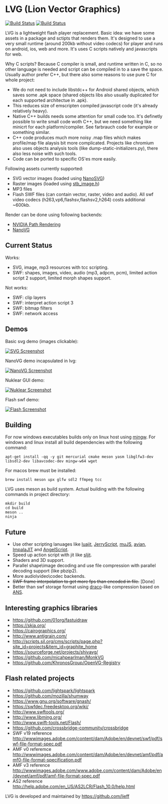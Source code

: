 LVG (Lion Vector Graphics)
==========

[![Build Status](https://travis-ci.org/lieff/lvg.svg)](https://travis-ci.org/lieff/lvg)
[![Build Status](https://ci.appveyor.com/api/projects/status/69br8ic9dwlfeu48?svg=true)](https://ci.appveyor.com/project/lieff/lvg)

LVG is a lightweight flash player replacement. Basic idea: we have some assets in a package and sctipts that renders them.
It's designed to use a very small runtime (around 200kb without video codecs) for player and runs on android, ios, web and more.
It's uses C scripts natively and javascripts for web.

Why C scripts? Because C compiler is small, and runtime written in C, so no other language is needed and script can be compiled in to a save the space.
Usually author prefer C++, but there also some reasons to use pure C for whole project:

 * We do not need to include libstdc++ for Android shared objects, which saves some .apk space (shared objects libs also usually duplicated for each supported architectue in .apk).
 * This reduces size of emscripten compiled javascript code (it's already relatively heavy).
 * Native C++ builds needs some attention for small code too. It's definetly possible to write small code woth C++, but we need something like minicrt for each platform/compiler. See farbrauch code for example or something similar.
 * C++ code produces much more noisy .map files which makes profile/map file alaysis bit more complicated. Projects like chromium also uses objects analysis tools (like dump-static-initializers.py), there also less noise with such tools.
 * Code can be ported to specific OS'es more easily.

Following assets currently supported:

 * SVG vector images (loaded using [NanoSVG](https://github.com/memononen/nanosvg))
 * Raster images (loaded using [stb_image.h](https://github.com/nothings/stb))
 * MP3 files
 * Flash SWF files (can contain vector, raster, video and audio). All swf video codecs (h263,vp6,flashsv,flashsv2,h264) costs additional ~600kb.

Render can be done using following backends:

 * [NVIDIA Path Rendering](https://developer.nvidia.com/nv-path-rendering)
 * [NanoVG](https://github.com/memononen/nanovg)

## Current Status

Works:

 * SVG, image, mp3 resources with tcc scripting.
 * SWF: shapes, images, video, audio (mp3, adpcm, pcm), limited action script 2 support, limited morph shapes support.

Not works:

 * SWF: clip layers
 * SWF: interpret action script 3
 * SWF: bitmap filters
 * SWF: network access

## Demos

Basic svg demo (images clickable):

[![SVG Screenshot](images/svg_tiger.png?raw=true)](https://lieff.github.io/lvg_player.html?file=test.lvg)

NanoVG demo incapsulated in lvg:

[![NanoVG Screenshot](images/nanovg.png?raw=true)](https://lieff.github.io/lvg_player.html?file=test_nanovg.lvg)

Nuklear GUI demo:

[![Nuklear Screenshot](images/nuklear.png?raw=true)](https://lieff.github.io/lvg_player.html?file=test_nuklear_gles2.lvg)

Flash swf demo:

[![Flash Screenshot](images/kitty.png?raw=true)](https://lieff.github.io/lvg_player2.html?file=npc_kitty_chicken.swf)

## Building

For now windows executables builds only on linux host using [mingw](https://mingw-w64.org/).
For windows and linux install all build dependencies with the following command:

```
apt-get install -qq -y git mercurial cmake meson yasm libglfw3-dev libsdl2-dev libavcodec-dev mingw-w64 wget
```

For macos brew must be installed:

```
brew install meson upx glfw sdl2 ffmpeg tcc
```

LVG uses meson as build system. Actual building with the following commands in project directory:

```
mkdir build
cd build
meson ..
ninja
```

## Future

 * Use other scripting lanuages like [luajit](http://luajit.org/), [JerryScript](https://github.com/jerryscript-project/jerryscript), [muJS](http://artifex.com/mujs_/), [avian](https://readytalk.github.io/avian/), [ImpalaJIT](https://github.com/Manuel1605/ImpalaJIT) and [AngelScript](http://angelcode.com/angelscript/).
 * Speed up action script with jit like [sljit](http://sljit.sourceforge.net/).
 * Shaders and 3D support.
 * Parallel shape\image decoding and use file compression with parallel decoding support (like pbzip2).
 * More audio\video\codec backends.
 * ~~SWF frame interpolation to get more fps than encoded in file.~~ [Done]
 * Better than swf storage format using [draco](https://github.com/google/draco)-like compression based on [ANS](https://en.wikipedia.org/wiki/Asymmetric_numeral_systems).

## Interesting graphics libraries

 * https://github.com/01org/fastuidraw
 * https://skia.org/
 * https://cairographics.org/
 * http://www.antigrain.com/
 * http://scripts.sil.org/cms/scripts/page.php?site_id=projects&item_id=graphite_home
 * https://sourceforge.net/projects/shivavg/
 * https://github.com/micahpearlman/MonkVG
 * https://github.com/KhronosGroup/OpenVG-Registry

## Flash related projects

 * https://github.com/lightspark/lightspark
 * https://github.com/mozilla/shumway
 * https://www.gnu.org/software/gnash/
 * https://swfdec.freedesktop.org/wiki/
 * http://www.swftools.org/
 * http://www.libming.org/
 * http://www.swift-tools.net/Flash/
 * https://github.com/crossbridge-community/crossbridge
 * SWF v19 reference http://wwwimages.adobe.com/content/dam/Adobe/en/devnet/swf/pdf/swf-file-format-spec.pdf
 * AMF v0 referemce http://wwwimages.adobe.com/content/dam/Adobe/en/devnet/amf/pdf/amf0-file-format-specification.pdf
 * AMF v3 reference http://wwwimages.adobe.com/www.adobe.com/content/dam/Adobe/en/devnet/amf/pdf/amf-file-format-spec.pdf
 * AS2 reference http://help.adobe.com/en_US/AS2LCR/Flash_10.0/help.html

LVG is developed and maintained by https://github.com/lieff

